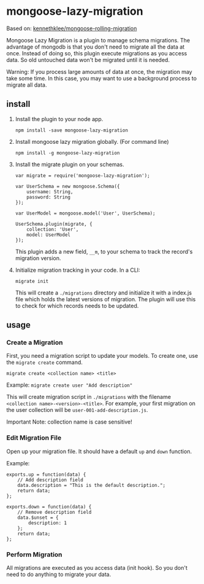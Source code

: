 mongoose-lazy-migration
=======================

Based on: [kennethklee/mongoose-rolling-migration](https://github.com/kennethklee/mongoose-rolling-migration)

Mongoose Lazy Migration is a plugin to manage schema migrations. The advantage of mongodb is that you don't need to migrate all the data at once. Instead of doing so, this plugin execute migrations as you access data. So old untouched data won't be migrated until it is needed.

Warning: If you process large amounts of data at once, the migration may take some time. In this case, you may want to use a background process to migrate all data.


install
-------

1.  Install the plugin to your node app.

    `npm install -save mongoose-lazy-migration`

2.  Install mongoose lazy migration globally. (For command line)

    `npm install -g mongoose-lazy-migration`

3.  Install the migrate plugin on your schemas.

    ```
    var migrate = require('mongoose-lazy-migration');

    var UserSchema = new mongoose.Schema({
        username: String,
        password: String
    });

    var UserModel = mongoose.model('User', UserSchema);

    UserSchema.plugin(migrate, {
        collection: 'User',
        model: UserModel
    });
    ```

    This plugin adds a new field, `__m`, to your schema to track the record's migration version.

4.  Initialize migration tracking in your code. In a CLI:

    `migrate init`

    This will create a `./migrations` directory and initialize it with a index.js file which holds the latest versions of migration. The plugin will use this to check for which records needs to be updated.


usage
-----

### Create a Migration

First, you need a migration script to update your models. To create one, use the `migrate create` command.

`migrate create <collection name> <title>`

Example:
`migrate create user "Add description"`

This will create migration script in `./migrations` with the filename `<collection name>-<version>-<title>`. For example, your first migration on the user collection will be `user-001-add-description.js`.

Important Note: collection name is case sensitive!

### Edit Migration File
Open up your migration file. It should have a default `up` and `down` function.

Example:
```
exports.up = function(data) {
    // Add description field
    data.description = "This is the default description.";
    return data;
};

exports.down = function(data) {
    // Remove description field
    data.$unset = {
        description: 1
    };
    return data;
};
```

### Perform Migration

All migrations are executed as you access data (init hook). So you don't need to do anything to migrate your data.
